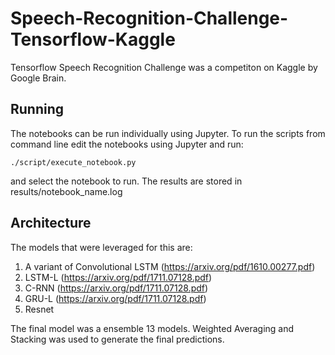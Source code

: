 # Speech-Recognition-Challenge-Tensorflow-Kaggle

Tensorflow Speech Recognition Challenge was a competiton on Kaggle by Google Brain. 

## Running
The notebooks can be run individually using Jupyter. To run the scripts from command line edit the notebooks using Jupyter and run:

    ./script/execute_notebook.py
   and select the notebook to run. The results are stored in results/notebook_name.log
   

## Architecture
The models that were leveraged for this are:
1. A variant of Convolutional LSTM (https://arxiv.org/pdf/1610.00277.pdf)
2. LSTM-L (https://arxiv.org/pdf/1711.07128.pdf)
3. C-RNN (https://arxiv.org/pdf/1711.07128.pdf)
4. GRU-L (https://arxiv.org/pdf/1711.07128.pdf)
5. Resnet

The final model was a ensemble 13 models. Weighted Averaging and Stacking was used to generate the final predictions.
